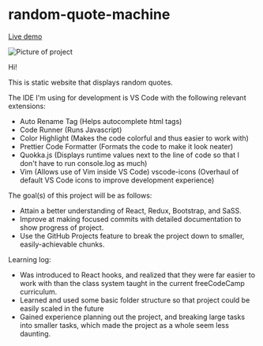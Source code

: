 # random-quote-machine
[Live demo](https://mfarabi619.github.io/random-quote-machine/)

![Picture of project](https://i.ibb.co/QkSpj5g/Screenshot-2022-12-04-100913.jpg)

Hi!

This is static website that displays random quotes.

The IDE I'm using for development is VS Code with the following relevant extensions:

* Auto Rename Tag (Helps autocomplete html tags)
* Code Runner (Runs Javascript)
* Color Highlight (Makes the code colorful and thus easier to work with)
* Prettier Code Formatter (Formats the code to make it look neater)
* Quokka.js (Displays runtime values next to the line of code so that I don't have to run console.log as much)
* Vim (Allows use of Vim inside VS Code)
vscode-icons (Overhaul of default VS Code icons to improve development experience)

The goal(s) of this project will be as follows:

* Attain a better understanding of React, Redux, Bootstrap, and SaSS.
* Improve at making focused commits with detailed documentation to show progress of project.
* Use the GitHub Projects feature to break the project down to smaller, easily-achievable chunks.


Learning log:

* Was introduced to React hooks, and realized that they were far easier to work with than the class system taught in the current freeCodeCamp curriculum. 
* Learned and used some basic folder structure so that project could be easily scaled in the future
* Gained experience planning out the project, and breaking large tasks into smaller tasks, which made the project as a whole seem less daunting.
